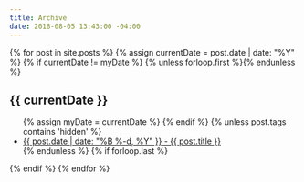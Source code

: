 ```yaml
---
title: Archive
date: 2018-08-05 13:43:00 -04:00
---
```


<section class="post">
   {% for post in site.posts %}
       {% assign currentDate = post.date | date: "%Y" %}
       {% if currentDate != myDate %}
           {% unless forloop.first %}</ul>{% endunless %}
           <h2>{{ currentDate }}</h2>
           <ul>
           {% assign myDate = currentDate %}
       {% endif %}
        {% unless post.tags contains 'hidden' %}
          <li><a href="{{ post.url }}"><span>{{ post.date | date: "%B %-d, %Y" }}</span> - {{ post.title }}</a></li>
        {% endunless %}
       {% if forloop.last %}</ul>{% endif %}
   {% endfor %}
</section>
